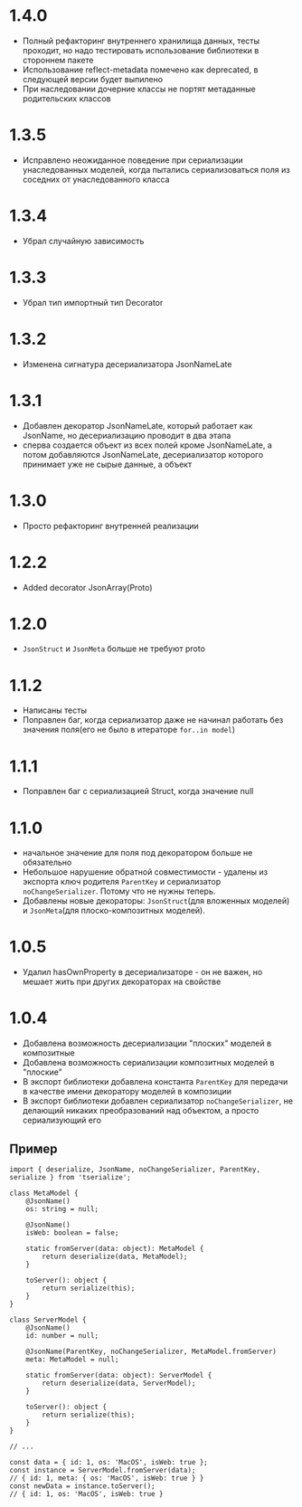 # 1.4.0
- Полный рефакторинг внутреннего хранилища данных, тесты проходит, но надо тестировать использование библиотеки в стороннем пакете
- Использование reflect-metadata помечено как deprecated, в следующей версии будет выпилено
- При наследовании дочерние классы не портят метаданные родительских классов 

# 1.3.5
- Исправлено неожиданное поведение при сериализации унаследованных моделей, когда пытались сериализоваться поля из
соседних от унаследованного класса

# 1.3.4
- Убрал случайную зависимость

# 1.3.3
- Убрал тип импортный тип Decorator

# 1.3.2
- Изменена сигнатура десериализатора JsonNameLate

# 1.3.1
- Добавлен декоратор JsonNameLate, который работает как JsonName, но десериализацию проводит в два этапа
- сперва создается объект из всех полей кроме JsonNameLate,
а потом добавляются JsonNameLate, десериализатор которого принимает уже не сырые данные,
а объект

# 1.3.0
- Просто рефакторинг внутренней реализации

# 1.2.2
- Added decorator JsonArray(Proto)

# 1.2.0
- `JsonStruct` и `JsonMeta` больше не требуют proto

# 1.1.2
- Написаны тесты
- Поправлен баг, когда сериализатор даже не начинал работать без значения поля(его не было в итераторе `for..in model`)

# 1.1.1
- Поправлен баг с сериализацией Struct, когда значение null

# 1.1.0
- начальное значение для поля под декоратором больше не обязательно
- Небольшое нарушение обратной совместимости - удалены из экспорта ключ родителя `ParentKey` и сериализатор `noChangeSerializer`. Потому что не нужны теперь.
- Добавлены новые декораторы: `JsonStruct`(для вложенных моделей) и `JsonMeta`(для плоско-композитных моделей).

# 1.0.5
- Удалил hasOwnProperty в десериализаторе - он не важен, но мешает жить при других декораторах на свойстве

# 1.0.4
- Добавлена возможность десериализации "плоских" моделей в композитные
- Добавлена возможность сериализации композитных моделей в "плоские"
- В экспорт библиотеки добавлена константа `ParentKey` для передачи в качестве имени декоратору моделей в композиции
- В экспорт библиотеки добавлен сериализатор `noChangeSerializer`, не делающий никаких преобразований над объектом, а просто сериализующий его

## Пример
```
import { deserialize, JsonName, noChangeSerializer, ParentKey, serialize } from 'tserialize';

class MetaModel {
    @JsonName()
    os: string = null;

    @JsonName()
    isWeb: boolean = false;

    static fromServer(data: object): MetaModel {
        return deserialize(data, MetaModel);
    }

    toServer(): object {
        return serialize(this);
    }
}

class ServerModel {
    @JsonName()
    id: number = null;

    @JsonName(ParentKey, noChangeSerializer, MetaModel.fromServer)
    meta: MetaModel = null;

    static fromServer(data: object): ServerModel {
        return deserialize(data, ServerModel);
    }

    toServer(): object {
        return serialize(this);
    }
}

// ...

const data = { id: 1, os: 'MacOS', isWeb: true };
const instance = ServerModel.fromServer(data);
// { id: 1, meta: { os: 'MacOS', isWeb: true } }
const newData = instance.toServer();
// { id: 1, os: 'MacOS', isWeb: true }
```